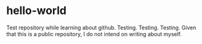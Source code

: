 # hello-world
Test repository while learning about github.
Testing. Testing. Testing.
Given that this is a public repository, I do not intend on writing about myself.
